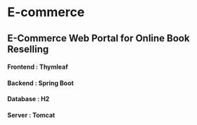 # E-commerce
## E-Commerce Web Portal for Online Book Reselling

#### Frontend : Thymleaf
#### Backend : Spring Boot
#### Database : H2
#### Server : Tomcat

